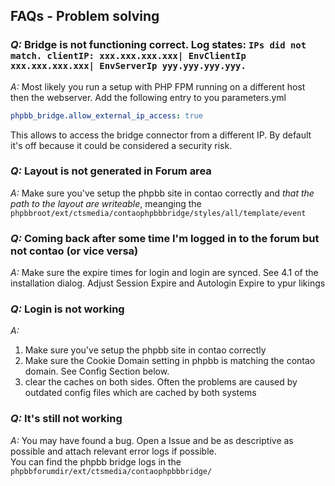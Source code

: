 ## FAQs - Problem solving

### *Q:* Bridge is not functioning correct. Log states: `IPs did not match. clientIP: xxx.xxx.xxx.xxx| EnvClientIp xxx.xxx.xxx.xxx| EnvServerIp yyy.yyy.yyy.yyy.`
*A:* Most likely you run a setup with PHP FPM running on a different host then the webserver. Add the following entry to you parameters.yml  
```yml
phpbb_bridge.allow_external_ip_access: true
```
This allows to access the bridge connector from a different IP. By default it's off because it could be considered a security risk. 

### *Q:* Layout is not generated in Forum area
*A:* Make sure you've setup the phpbb site in contao correctly 
and *that the path to the layout are writeable*, meanging the `phpbbroot/ext/ctsmedia/contaophpbbbridge/styles/all/template/event`

### *Q:* Coming back after some time I'm logged in to the forum but not contao (or vice versa)
*A:* Make sure the expire times for login and login are synced. See 4.1 of the installation dialog. Adjust Session Expire and Autologin Expire to ypur likings
 
### *Q:* Login is not working
*A:* 
1. Make sure you've setup the phpbb site in contao correctly
2. Make sure the Cookie Domain setting in phpbb is matching the contao domain. See Config Section below.
3. clear the caches on both sides. Often the problems are caused by outdated config files which are cached by both systems

### *Q:* It's still not working
*A:* You may have found a bug. Open a Issue and be as descriptive as possible and attach relevant error logs if possible.  
You can find the phpbb bridge logs in the `phpbbforumdir/ext/ctsmedia/contaophpbbbridge/`